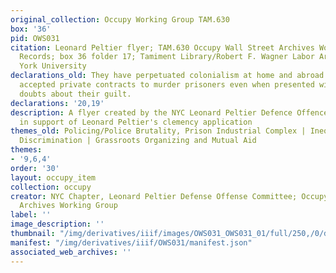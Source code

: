 ```yaml
---
original_collection: Occupy Working Group TAM.630
box: '36'
pid: OWS031
citation: Leonard Peltier flyer; TAM.630 Occupy Wall Street Archives Working Group
  Records; box 36 folder 17; Tamiment Library/Robert F. Wagner Labor Archives, New
  York University
declarations_old: They have perpetuated colonialism at home and abroad. | They have
  accepted private contracts to murder prisoners even when presented with serious
  doubts about their guilt.
declarations: '20,19'
description: A flyer created by the NYC Leonard Peltier Defence Offence Committee
  in support of Leonard Peltier's clemency application
themes_old: Policing/Police Brutality, Prison Industrial Complex | Inequality and
  Discrimination | Grassroots Organizing and Mutual Aid
themes:
- '9,6,4'
order: '30'
layout: occupy_item
collection: occupy
creator: NYC Chapter, Leonard Peltier Defense Offense Committee; Occupy Wall Street
  Archives Working Group
label: ''
image_description: ''
thumbnail: "/img/derivatives/iiif/images/OWS031_OWS031_01/full/250,/0/default.jpg"
manifest: "/img/derivatives/iiif/OWS031/manifest.json"
associated_web_archives: ''
---
```

